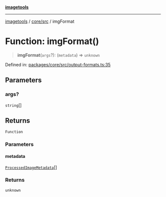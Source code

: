 [**imagetools**](../../../README.md)

***

[imagetools](../../../modules.md) / [core/src](../README.md) / imgFormat

# Function: imgFormat()

> **imgFormat**(`args`?): (`metadata`) => `unknown`

Defined in: [packages/core/src/output-formats.ts:35](https://github.com/JonasKruckenberg/imagetools/blob/87fff79acddac50a50f7aee7c6a68a0623fbc68f/packages/core/src/output-formats.ts#L35)

## Parameters

### args?

`string`[]

## Returns

`Function`

### Parameters

#### metadata

[`ProcessedImageMetadata`](../interfaces/ProcessedImageMetadata.md)[]

### Returns

`unknown`
